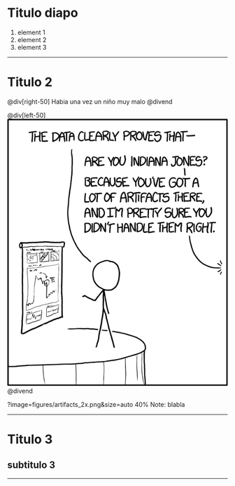 # Titulo diapo

1. element 1
2. element 2
3. element 3

---

# Titulo 2

@div[right-50]
Habia una vez un niño muy malo
@divend

@div[left-50] 
![](figures/artifacts_2x.png)
@divend 

?image=figures/artifacts_2x.png&size=auto 40%
Note: blabla

---
# Titulo 3
## subtitulo 3


---
 









